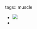 tags:: muscle

- ![](https://peach-geographical-bat-397.mypinata.cloud/ipfs/QmfBkMM51F5S55peAGHwiXYKeUpeaxQqzwpe1YGzNhaCAX)
-